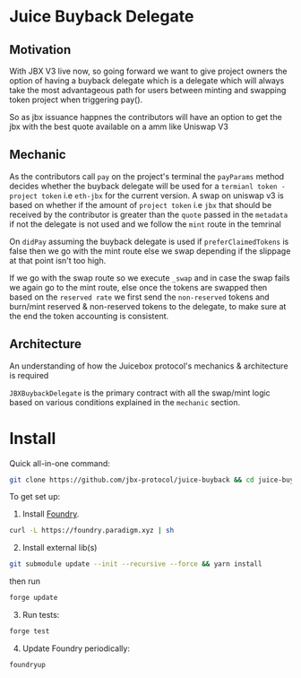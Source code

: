 # Juice Buyback Delegate

## Motivation

With JBX V3 live now, so going forward we want to give project owners the option of having a buyback delegate which is a delegate which will always take the most advantageous path for users between minting and swapping token project when triggering pay(). 

So as jbx issuance happnes the contributors will have an option to get the jbx with the best quote available on a amm like Uniswap V3

## Mechanic

As the contributors call `pay` on the project's terminal the `payParams` method decides whether the buyback delegate will be used for a `termianl token - project token` i.e `eth-jbx` for the current version. A swap on uniswap v3 is based on whether if the amount of `project token` i.e `jbx` that should be received by the contributor is greater than the `quote` passed in the `metadata` if not the delegate is not used and we follow the `mint` route in the temrinal

On `didPay` assuming the buyback delegate is used if `preferClaimedTokens` is false then we go with the mint route else we swap depending if the slippage at that point isn't too high.

If we go with the swap route so we execute `_swap` and in case the swap fails we again go to the mint route, else once the tokens are swapped then based on the `reserved rate` we first send the `non-reserved` tokens and burn/mint reserved & non-reserved tokens to the delegate, to make sure at the end the token accounting is consistent.

## Architecture

An understanding of how the Juicebox protocol's mechanics & architecture is required

`JBXBuybackDelegate` is the primary contract with all the swap/mint logic based on various conditions explained in the `mechanic` section.


# Install

Quick all-in-one command:

```bash
git clone https://github.com/jbx-protocol/juice-buyback && cd juice-buyback && foundryup && git submodule update --init --recursive --force && yarn install && forge test --gas-report
```

To get set up:

1. Install [Foundry](https://github.com/gakonst/foundry).

```bash
curl -L https://foundry.paradigm.xyz | sh
```

2. Install external lib(s)

```bash
git submodule update --init --recursive --force && yarn install
```

then run

```bash
forge update
```

3. Run tests:

```bash
forge test
```

4. Update Foundry periodically:

```bash
foundryup
```